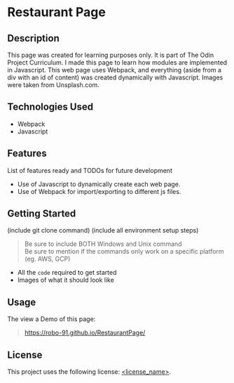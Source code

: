 # Restaurant Page

## Description

This page was created for learning purposes only. It is part of The Odin Project Curriculum. I made this page to learn how modules are implemented in Javascript. This web page uses Webpack, and everything (aside from a div with an id of content) was created dynamically with Javascript. Images were taken from Unsplash.com.

## Technologies Used

* Webpack
* Javascript

## Features

List of features ready and TODOs for future development
* Use of Javascript to dynamically create each web page.
* Use of Webpack for import/exporting to different js files.

## Getting Started
   
(include git clone command)
(include all environment setup steps)

> Be sure to include BOTH Windows and Unix command  
> Be sure to mention if the commands only work on a specific platform (eg. AWS, GCP)

- All the `code` required to get started
- Images of what it should look like

## Usage

The view a Demo of this page:
> https://robo-91.github.io/RestaurantPage/

## License

This project uses the following license: [<license_name>](<link>).

